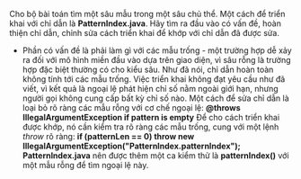 Cho bộ bài toán tìm một sâu mẫu trong một sâu chủ thể. Một cách để triển khai với chỉ dẫn là **PatternIndex.java**. Hãy tìm ra đầu vào có vấn đề, hoàn thiện chỉ dẫn, chỉnh sửa cách triển khai để khớp với chỉ dẫn đã được sửa.

* Phần có vấn đề là phải làm gì với các mẫu trống - một trường hợp dễ xảy ra đối với mô hình miền đầu vào dựa trên giao diện, vì sâu rỗng là trường hợp đặc biệt thường có cho kiểu sâu. Như đã nói, chỉ dẫn hoàn toàn không tính tới các mẫu trống.
Việc triển khai không đạt yêu cầu như đã viết, vì kết quả là ngoại lệ phát hiện chỉ số nằm ngoài giới hạn, nhưng người gọi không cung cấp bất kỳ chỉ số nào.
Một cách để sửa chỉ dẫn là loại bỏ rõ ràng các mẫu rỗng với cơ chế ngoại lệ:
    **@throws IllegalArgumentException if pattern is empty**
Để cho cách triển khai được khớp, nó cần kiểm tra rõ ràng các mẫu trống, cung với một lệnh *throw* rõ ràng:
    **if (patternLen == 0) throw new IllegalArgumentException("PatternIndex.patternIndex");**
**PatternIndex.java** nên được thêm một ca kiểm thử là **patternIndex()** với một mẫu rỗng để tìm ngoại lệ này.